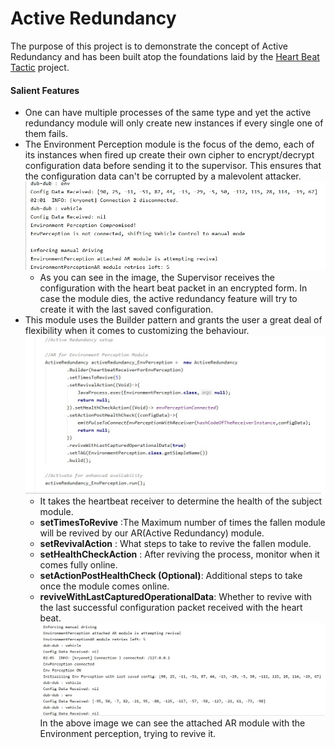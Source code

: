 # Active Redundancy

The purpose of this project is to demonstrate the concept of Active Redundancy and has been built atop the foundations laid by the [Heart Beat Tactic](https://github.com/s1mar/Tactic-Heart-Beat-Context-Self-driving-cars) project.

#### Salient Features
- One can have multiple processes of the same type and yet the active redundancy module will only create new instances if every single one of them fails.
- The Environment Perception module is the focus of the demo, each of its instances when fired up create their own cipher to encrypt/decrypt configuration data before sending it to the supervisor. This ensures that the configuration data can't be corrupted by a malevolent attacker.
 ![Image](https://github.com/s1mar/Active-Redundancy/blob/master/screens/1.jpg?raw=true)
    - As you can see in the image, the Supervisor receives the configuration with the heart beat packet in an encrypted form. In case the module dies, the active redundancy feature will try to create it with the last saved configuration.
- This module uses the Builder pattern and grants the user a great deal of flexibility when it comes to customizing the behaviour.
     ![Image](https://github.com/s1mar/Active-Redundancy/blob/master/screens/3.jpg?raw=true)
    - It takes the heartbeat receiver to determine the health of the subject module.
    - **setTimesToRevive** :The Maximum number of times the fallen module will be revived by our AR(Active Redundancy) module. 
    - **setRevivalAction** : What steps to take to revive the fallen module.
    - **setHealthCheckAction** : After reviving the process, monitor when it comes fully online.
    - **setActionPostHealthCheck (Optional)**: Additional steps to take once the module comes online.
    - **reviveWithLastCapturedOperationalData**: Whether to revive with the last successful configuration packet received with the heart beat.
    ![Image](https://github.com/s1mar/Active-Redundancy/blob/master/screens/2.jpg?raw=true)
        In the above image we can see the attached AR module with the Environment perception, trying to revive it.


